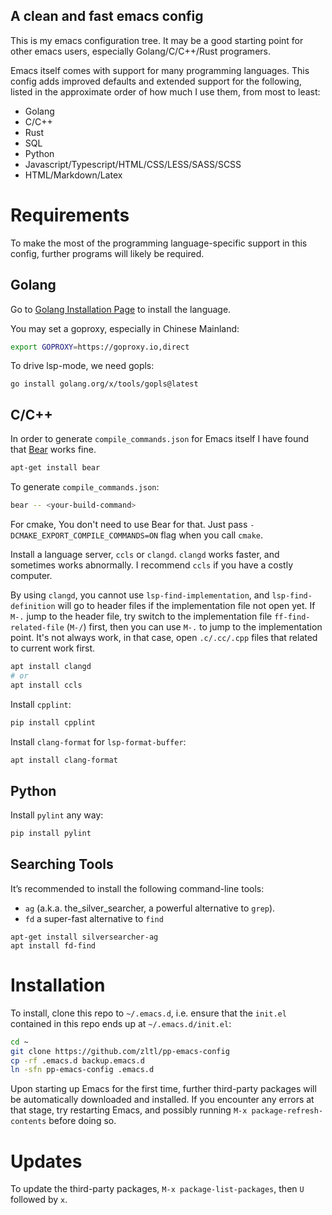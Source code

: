 A clean and fast emacs config
---

This is my emacs configuration tree. It may be a good starting point for other
emacs users, especially Golang/C/C++/Rust programers.

Emacs itself comes with support for many programming languages. This config adds
improved defaults and extended support for the following, listed in the
approximate order of how much I use them, from most to least:

- Golang
- C/C++
- Rust
- SQL
- Python
- Javascript/Typescript/HTML/CSS/LESS/SASS/SCSS
- HTML/Markdown/Latex

# Requirements

To make the most of the programming language-specific support in this config,
further programs will likely be required.

## Golang
Go to [Golang Installation Page](https://go.dev/doc/install) to install the
language. 

You may set a goproxy, especially in Chinese Mainland:

``` bash
export GOPROXY=https://goproxy.io,direct
```

To drive lsp-mode, we need gopls:

```
go install golang.org/x/tools/gopls@latest
```

## C/C++

In order to generate `compile_commands.json` for Emacs itself I have found that
[Bear](https://github.com/rizsotto/Bear) works fine.


```bash
apt-get install bear
```

To generate `compile_commands.json`:

```bash
bear -- <your-build-command>
```

For cmake, You don't need to use Bear for that. Just pass
`-DCMAKE_EXPORT_COMPILE_COMMANDS=ON` flag when you call `cmake`.

Install a language server, `ccls` or `clangd`. `clangd` works faster, and
sometimes works abnormally. I recommend `ccls` if you have a costly computer.

By using `clangd`, you cannot use `lsp-find-implementation`, and
`lsp-find-definition` will go to header files if the implementation file not
open yet. If `M-.` jump to the header file, try switch to the implementation
file `ff-find-related-file` (`M-/`) first, then you can use `M-.` to jump to the
implementation point. It's not always work, in that case, open `.c/.cc/.cpp`
files that related to current work first.


```bash
apt install clangd
# or
apt install ccls
```

Install `cpplint`:

```bash
pip install cpplint
```

Install `clang-format` for `lsp-format-buffer`:

```bash
apt install clang-format
```

## Python

Install `pylint` any way:

```bash
pip install pylint
```

## Searching Tools

It’s recommended to install the following command-line tools:

- `ag` (a.k.a. the_silver_searcher, a powerful alternative to `grep`).
- `fd` a super-fast alternative to `find`

```
apt-get install silversearcher-ag
apt install fd-find
```

# Installation

To install, clone this repo to `~/.emacs.d`, i.e. ensure that the `init.el`
contained in this repo ends up at `~/.emacs.d/init.el`:

``` bash
cd ~
git clone https://github.com/zltl/pp-emacs-config
cp -rf .emacs.d backup.emacs.d
ln -sfn pp-emacs-config .emacs.d
```

Upon starting up Emacs for the first time, further third-party packages will be
automatically downloaded and installed. If you encounter any errors at that
stage, try restarting Emacs, and possibly running `M-x package-refresh-contents`
before doing so.


# Updates

To update the third-party packages, `M-x package-list-packages`, then `U`
followed by `x`.


